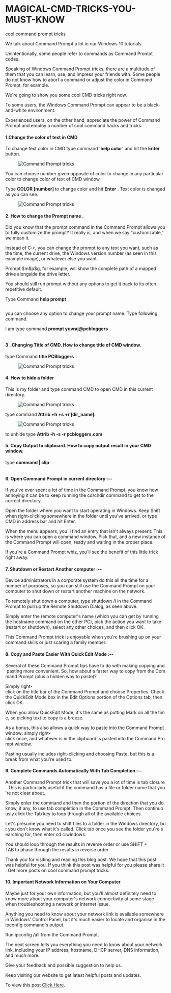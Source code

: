 # MAGICAL-CMD-TRICKS-YOU-MUST-KNOW
<!-- wp:paragraph -->
<p>cool command prompt tricks</p>
<!-- /wp:paragraph -->

<!-- wp:paragraph -->
<p>We talk about Command Prompt a lot in our Windows 10 tutorials.</p>
<!-- /wp:paragraph -->

<!-- wp:paragraph -->
<p> Unintentionally, some people refer to commands as Command Prompt codes. </p>
<!-- /wp:paragraph -->

<!-- wp:paragraph -->
<p>Speaking of Windows Command Prompt tricks, there are a multitude of them that you can learn, use, and impress your friends with. Some people do not know how to abort a command or adjust the color in Command Prompt, for example. </p>
<!-- /wp:paragraph -->

<!-- wp:paragraph -->
<p>We're going to show you some cool CMD tricks right now.  </p>
<!-- /wp:paragraph -->

<!-- wp:paragraph -->
<p>To some users, the Windows Command Prompt can appear to be a black-and-white environment. </p>
<!-- /wp:paragraph -->

<!-- wp:paragraph -->
<p>Experienced users, on the other hand, appreciate the power of Command Prompt and employ a number of cool command hacks and tricks.</p>
<!-- /wp:paragraph -->

<!-- wp:heading {"level":4} -->
<h4><strong>1.Change the color of text in CMD </strong></h4>
<!-- /wp:heading -->

<!-- wp:paragraph -->
<p>To change text color in CMD type command '<strong>help color</strong>' and hit the <strong>Enter</strong> button.</p>
<!-- /wp:paragraph -->

<!-- wp:image {"id":986,"sizeSlug":"large","linkDestination":"none"} -->
<figure class="wp-block-image size-large"><img src="http://pcbloggers.com/wp-content/uploads/2021/03/Screenshot-2021-03-11-181400.jpg" alt="Command Prompt tricks " class="wp-image-986"/></figure>
<!-- /wp:image -->

<!-- wp:paragraph -->
<p>You can choose number given opposite of color to change in any particular color to change color of text of CMD window</p>
<!-- /wp:paragraph -->

<!-- wp:paragraph -->
<p>Type <strong>COLOR [number] </strong>to change color and hit <strong>Enter</strong> . Text color is changed as you can see.</p>
<!-- /wp:paragraph -->

<!-- wp:image {"id":987,"sizeSlug":"large","linkDestination":"none"} -->
<figure class="wp-block-image size-large"><img src="http://pcbloggers.com/wp-content/uploads/2021/03/Screenshot-2021-03-11-1819082.jpg" alt="Command Prompt tricks " class="wp-image-987"/></figure>
<!-- /wp:image -->

<!-- wp:heading {"level":4} -->
<h4><strong>2. How to change the Prompt name .</strong></h4>
<!-- /wp:heading -->

<!-- wp:paragraph -->
<p>Did you know that the prompt command in the Command Prompt allows you to fully customize the prompt? It really is, and when we say "customizable," we mean it.</p>
<!-- /wp:paragraph -->

<!-- wp:paragraph -->
<p>Instead of C:&gt;, you can change the prompt to any text you want, such as the time, the current drive, the Windows version number (as seen in this example image), or whatever else you want.</p>
<!-- /wp:paragraph -->

<!-- wp:paragraph -->
<p>Prompt $m$p$g, for example, will show the complete path of a mapped drive alongside the drive letter.</p>
<!-- /wp:paragraph -->

<!-- wp:paragraph -->
<p>You should still run prompt without any options to get it back to its often repetitive default.</p>
<!-- /wp:paragraph -->

<!-- wp:paragraph -->
<p>Type Command <strong>help prompt</strong> </p>
<!-- /wp:paragraph -->

<!-- wp:image {"id":988,"sizeSlug":"large","linkDestination":"none"} -->
<figure class="wp-block-image size-large"><img src="http://pcbloggers.com/wp-content/uploads/2021/03/Screenshot-2021-03-11-182922.jpg" alt="" class="wp-image-988"/></figure>
<!-- /wp:image -->

<!-- wp:paragraph -->
<p>you can choose any option to change your prompt name. Type following command.</p>
<!-- /wp:paragraph -->

<!-- wp:paragraph -->
<p>I am type command <strong>prompt yuvraj@pcbloggers</strong></p>
<!-- /wp:paragraph -->

<!-- wp:image {"id":989,"sizeSlug":"large","linkDestination":"none"} -->
<figure class="wp-block-image size-large"><img src="http://pcbloggers.com/wp-content/uploads/2021/03/Screenshot-2021-03-11-183331.jpg" alt="" class="wp-image-989"/></figure>
<!-- /wp:image -->

<!-- wp:heading {"level":4} -->
<h4><strong>3 . Changing Title of CMD. How to change title of CMD window.</strong></h4>
<!-- /wp:heading -->

<!-- wp:paragraph -->
<p>type Command <strong>title PCBloggers  </strong></p>
<!-- /wp:paragraph -->

<!-- wp:image {"id":990,"sizeSlug":"large","linkDestination":"none"} -->
<figure class="wp-block-image size-large"><img src="http://pcbloggers.com/wp-content/uploads/2021/03/Screenshot-2021-03-11-183622.jpg" alt="Command Prompt tricks" class="wp-image-990"/></figure>
<!-- /wp:image -->

<!-- wp:heading {"level":4} -->
<h4><strong>4. How to hide a folder</strong> </h4>
<!-- /wp:heading -->

<!-- wp:paragraph -->
<p>This is my folder and type command CMD to open CMD in this current directory. </p>
<!-- /wp:paragraph -->

<!-- wp:image {"id":991,"sizeSlug":"large","linkDestination":"none"} -->
<figure class="wp-block-image size-large"><img src="http://pcbloggers.com/wp-content/uploads/2021/03/f.jpg" alt="Command Prompt tricks" class="wp-image-991"/></figure>
<!-- /wp:image -->

<!-- wp:paragraph -->
<p>type command <strong>Attrib +h +s +r [dir_name].</strong></p>
<!-- /wp:paragraph -->

<!-- wp:image {"id":992,"sizeSlug":"large","linkDestination":"none"} -->
<figure class="wp-block-image size-large"><img src="http://pcbloggers.com/wp-content/uploads/2021/03/Screenshot-2021-03-11-184427.jpg" alt="Command Prompt tricks" class="wp-image-992"/></figure>
<!-- /wp:image -->

<!-- wp:paragraph -->
<p>to unhide type <strong>Attrib -h -s -r pcbloggers.com</strong></p>
<!-- /wp:paragraph -->

<!-- wp:heading {"level":4} -->
<h4><strong>5. Copy Output to clipboard. How to copy output result in your CMD window.</strong></h4>
<!-- /wp:heading -->

<!-- wp:paragraph -->
<p>type <strong>command | clip</strong></p>
<!-- /wp:paragraph -->

<!-- wp:image {"id":994,"sizeSlug":"large","linkDestination":"none"} -->
<figure class="wp-block-image size-large"><img src="http://pcbloggers.com/wp-content/uploads/2021/03/Screenshot-2021-03-11-185204.jpg" alt="" class="wp-image-994"/></figure>
<!-- /wp:image -->

<!-- wp:heading {"level":4} -->
<h4><strong>6. Open Command Prompt in current directory :--</strong></h4>
<!-- /wp:heading -->

<!-- wp:paragraph -->
<p>If you've ever spent a lot of time in the Command Prompt, you know how annoying it can be to keep running the cd/chdir command to get to the correct directory.</p>
<!-- /wp:paragraph -->

<!-- wp:paragraph -->
<p>Open the folder where you want to start operating in Windows. Keep Shift when right-clicking somewhere in the folder until you've arrived. or type CMD in address bar and hit Enter.</p>
<!-- /wp:paragraph -->

<!-- wp:paragraph -->
<p>When the menu appears, you'll find an entry that isn't always present: This is where you can open a command window. Pick that, and a new instance of the Command Prompt will open, ready and waiting in the proper place.</p>
<!-- /wp:paragraph -->

<!-- wp:paragraph -->
<p>If you're a Command Prompt whiz, you'll see the benefit of this little trick right away.</p>
<!-- /wp:paragraph -->

<!-- wp:heading {"level":4} -->
<h4><strong>7. Shutdown or Restart Another computer</strong> :--</h4>
<!-- /wp:heading -->

<!-- wp:paragraph -->
<p>Device administrators in a corporate system do this all the time for a number of purposes, so you can still use the Command Prompt on your computer to shut down or restart another machine on the network.</p>
<!-- /wp:paragraph -->

<!-- wp:paragraph -->
<p>To remotely shut down a computer, type shutdown /i in the Command Prompt to pull up the Remote Shutdown Dialog, as seen above.</p>
<!-- /wp:paragraph -->

<!-- wp:paragraph -->
<p>Simply enter the remote computer's name (which you can get by running the hostname command on the other PC), pick the action you want to take (restart or shutdown), select any other choices, and then click OK.</p>
<!-- /wp:paragraph -->

<!-- wp:paragraph -->
<p>This Command Prompt trick is enjoyable when you're brushing up on your command skills or just scaring a family member.</p>
<!-- /wp:paragraph -->

<!-- wp:heading {"level":4} -->
<h4><strong>8. Copy and Paste Easier With Quick Edit Mode :--</strong></h4>
<!-- /wp:heading -->

<!-- wp:paragraph -->
<p>Several&nbsp;of&nbsp;these&nbsp;Command&nbsp;Prompt&nbsp;tips&nbsp;have&nbsp;to&nbsp;do&nbsp;with&nbsp;making&nbsp;copying&nbsp;and&nbsp;pasting&nbsp;more&nbsp;convenient.&nbsp;So,&nbsp;how&nbsp;about&nbsp;a&nbsp;faster&nbsp;way&nbsp;to&nbsp;copy&nbsp;from&nbsp;the&nbsp;Command&nbsp;Prompt&nbsp;(plus&nbsp;a&nbsp;hidden&nbsp;way&nbsp;to&nbsp;paste)?</p>
<!-- /wp:paragraph -->

<!-- wp:paragraph -->
<p>Simply&nbsp;right-click&nbsp;on&nbsp;the&nbsp;title&nbsp;bar&nbsp;of&nbsp;the&nbsp;Command&nbsp;Prompt&nbsp;and&nbsp;choose&nbsp;Properties.&nbsp;Check&nbsp;the&nbsp;QuickEdit&nbsp;Mode&nbsp;box&nbsp;in&nbsp;the&nbsp;Edit&nbsp;Options&nbsp;portion&nbsp;of&nbsp;the&nbsp;Options&nbsp;tab,&nbsp;then&nbsp;click&nbsp;OK.</p>
<!-- /wp:paragraph -->

<!-- wp:paragraph -->
<p>When&nbsp;you&nbsp;allow&nbsp;QuickEdit&nbsp;Mode,&nbsp;it's&nbsp;the&nbsp;same&nbsp;as&nbsp;putting&nbsp;Mark&nbsp;on&nbsp;all&nbsp;the&nbsp;time,&nbsp;so&nbsp;picking&nbsp;text&nbsp;to&nbsp;copy&nbsp;is&nbsp;a&nbsp;breeze.</p>
<!-- /wp:paragraph -->

<!-- wp:paragraph -->
<p>As&nbsp;a&nbsp;bonus,&nbsp;this&nbsp;also&nbsp;allows&nbsp;a&nbsp;quick&nbsp;way&nbsp;to&nbsp;paste&nbsp;into&nbsp;the&nbsp;Command&nbsp;Prompt&nbsp;window:&nbsp;simply&nbsp;right-click&nbsp;once,&nbsp;and&nbsp;whatever&nbsp;is&nbsp;in&nbsp;the&nbsp;clipboard&nbsp;is&nbsp;pasted&nbsp;into&nbsp;the&nbsp;Command&nbsp;Prompt&nbsp;window.&nbsp;</p>
<!-- /wp:paragraph -->

<!-- wp:paragraph -->
<p>Pasting usually includes right-clicking and choosing Paste, but this is a break from what you're used to.</p>
<!-- /wp:paragraph -->

<!-- wp:heading {"level":4} -->
<h4><strong>9. Complete Commands Automatically With Tab Completion :--</strong></h4>
<!-- /wp:heading -->

<!-- wp:paragraph -->
<p>Another&nbsp;Command&nbsp;Prompt&nbsp;trick&nbsp;that&nbsp;will&nbsp;save&nbsp;you&nbsp;a&nbsp;lot&nbsp;of&nbsp;time&nbsp;is&nbsp;tab&nbsp;closure.&nbsp;This&nbsp;is&nbsp;particularly&nbsp;useful&nbsp;if&nbsp;the&nbsp;command&nbsp;has&nbsp;a&nbsp;file&nbsp;or&nbsp;folder&nbsp;name&nbsp;that&nbsp;you're&nbsp;not&nbsp;clear&nbsp;about.</p>
<!-- /wp:paragraph -->

<!-- wp:paragraph -->
<p>Simply&nbsp;enter&nbsp;the&nbsp;command&nbsp;and&nbsp;then&nbsp;the&nbsp;portion&nbsp;of&nbsp;the&nbsp;direction&nbsp;that&nbsp;you&nbsp;do&nbsp;know,&nbsp;if&nbsp;any,&nbsp;to&nbsp;use&nbsp;tab&nbsp;completion&nbsp;in&nbsp;the&nbsp;Command&nbsp;Prompt.&nbsp;Then&nbsp;continuously&nbsp;click&nbsp;the&nbsp;Tab&nbsp;key&nbsp;to&nbsp;loop&nbsp;through&nbsp;all&nbsp;of&nbsp;the&nbsp;available&nbsp;choices.</p>
<!-- /wp:paragraph -->

<!-- wp:paragraph -->
<p>Let's&nbsp;presume&nbsp;you&nbsp;need&nbsp;to&nbsp;shift&nbsp;files&nbsp;to&nbsp;a&nbsp;folder&nbsp;in&nbsp;the&nbsp;Windows&nbsp;directory,&nbsp;but&nbsp;you&nbsp;don't&nbsp;know&nbsp;what&nbsp;it's&nbsp;called.&nbsp;Click&nbsp;tab&nbsp;once&nbsp;you&nbsp;see&nbsp;the&nbsp;folder&nbsp;you're&nbsp;searching&nbsp;for,&nbsp;then&nbsp;enter&nbsp;cd&nbsp;c:windows.</p>
<!-- /wp:paragraph -->

<!-- wp:paragraph -->
<p>You&nbsp;should&nbsp;loop&nbsp;through&nbsp;the&nbsp;results&nbsp;in&nbsp;reverse&nbsp;order&nbsp;or&nbsp;use&nbsp;SHIFT + TAB&nbsp;to&nbsp;phase&nbsp;through&nbsp;the&nbsp;results&nbsp;in&nbsp;reverse&nbsp;order.</p>
<!-- /wp:paragraph -->

<!-- wp:paragraph -->
<p>Thank you for visiting and reading this blog post. We hope that this post was helpful for you. If you think this post was helpful for you please share it . Get more posts on cool command prompt tricks.</p>
<!-- /wp:paragraph -->

<!-- wp:heading {"level":4} -->
<h4><strong>10. Important Network Information on Your Computer</strong></h4>
<!-- /wp:heading -->

<!-- wp:paragraph -->
<p>Maybe just for your own information, but you'll almost definitely need to know more about your computer's network connectivity at some stage when troubleshooting a network or internet issue.</p>
<!-- /wp:paragraph -->

<!-- wp:paragraph -->
<p>Anything you need to know about your network link is available somewhere in Windows' Control Panel, but it's much easier to locate and organise in the ipconfig command's output.</p>
<!-- /wp:paragraph -->

<!-- wp:paragraph -->
<p>Run ipconfig /all from the Command Prompt.</p>
<!-- /wp:paragraph -->

<!-- wp:paragraph -->
<p>The next screen tells you everything you need to know about your network link, including your IP address, hostname, DHCP server, DNS information, and much more.</p>
<!-- /wp:paragraph -->

<!-- wp:paragraph -->
<p>Give your feedback and possible suggestion to help us.</p>
<!-- /wp:paragraph -->

<!-- wp:paragraph -->
<p>Keep visiting our website to get latest helpful posts and updates.</p>

To view this post <a href="https://pcbloggers.com/command-prompt-tricks/" >Click Here</a>.
